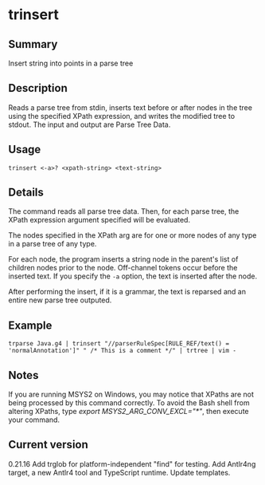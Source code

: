 # trinsert

## Summary

Insert string into points in a parse tree

## Description

Reads a parse tree from stdin, inserts text before or after
nodes in the tree using
the specified XPath expression, and writes the modified tree
to stdout. The input and output are Parse Tree Data.

## Usage

    trinsert <-a>? <xpath-string> <text-string>

## Details

The command reads all parse tree data. Then, for each parse tree,
the XPath expression argument specified will be evaluated.

The nodes specified in the XPath arg are for one or more
nodes of any type in a parse tree of any type.

For each node, the program inserts a string node in the parent's
list of children nodes prior to the node. Off-channel tokens occur
before the inserted text. If you specify the `-a` option, the text
is inserted after the node.

After performing the insert, if it is a grammar, the text is reparsed
and an entire new parse tree outputed.

## Example

    trparse Java.g4 | trinsert "//parserRuleSpec[RULE_REF/text() = 'normalAnnotation']" " /* This is a comment */" | trtree | vim -

## Notes

If you are running MSYS2 on Windows, you may notice that XPaths are not being
processed by this command correctly. To avoid the Bash shell from altering
XPaths, type _export MSYS2_ARG_CONV_EXCL="*"_, then execute your command.

## Current version

0.21.16 Add trglob for platform-independent "find" for testing. Add Antlr4ng target, a new Antlr4 tool and TypeScript runtime. Update templates.
